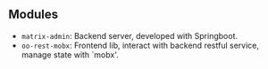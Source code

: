 ## Modules

- `matrix-admin`: Backend server, developed with Springboot.
- `oo-rest-mobx`: Frontend lib, interact with backend restful service, manage state with `mobx'.
